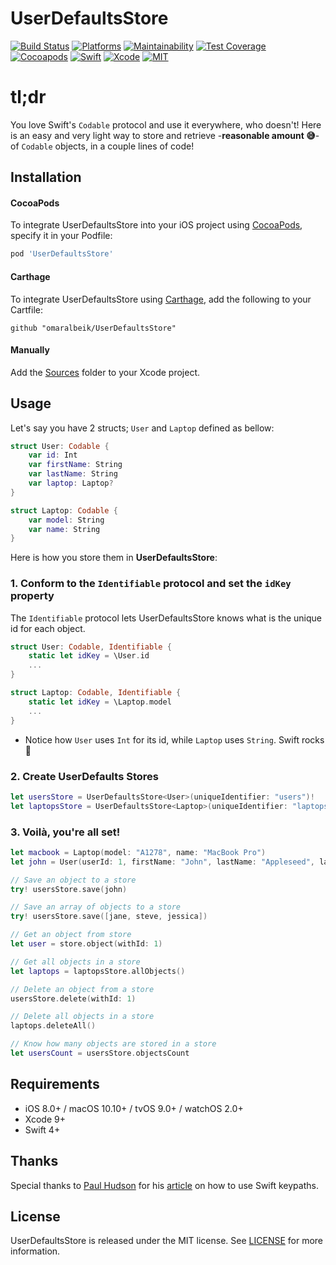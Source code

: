 # UserDefaultsStore

[![Build Status](https://api.travis-ci.org/omaralbeik/UserDefaultsStore.svg?branch=master)](https://travis-ci.org/omaralbeik/UserDefaultsStore)
[![Platforms](https://img.shields.io/cocoapods/p/UserDefaultsStore.svg?style=flat)](https://github.com/omaralbeik/UserDefaultsStore)
[![Maintainability](https://api.codeclimate.com/v1/badges/1549c8f70ac70be33fb0/maintainability)](https://codeclimate.com/github/omaralbeik/UserDefaultsStore/maintainability)
[![Test Coverage](https://api.codeclimate.com/v1/badges/1549c8f70ac70be33fb0/test_coverage)](https://codeclimate.com/github/omaralbeik/UserDefaultsStore/test_coverage)
[![Cocoapods](https://img.shields.io/cocoapods/v/UserDefaultsStore.svg)](https://cocoapods.org/pods/UserDefaultsStore)
[![Swift](https://img.shields.io/badge/Swift-4.1-orange.svg)](https://swift.org)
[![Xcode](https://img.shields.io/badge/Xcode-9.4-blue.svg)](https://developer.apple.com/xcode)
[![MIT](https://img.shields.io/badge/License-MIT-red.svg)](https://opensource.org/licenses/MIT)


# tl;dr
You love Swift's `Codable` protocol and use it everywhere, who doesn't! Here is an easy and very light way to store and retrieve -**reasonable amount 😅**- of `Codable` objects, in a couple lines of code!


## Installation

#### CocoaPods
To integrate UserDefaultsStore into your iOS project using [CocoaPods](https://cocoapods.org/), specify it in your Podfile:
```ruby
pod 'UserDefaultsStore'
```

#### Carthage
To integrate UserDefaultsStore using [Carthage](https://github.com/Carthage/Carthage), add the following to your Cartfile:
```
github "omaralbeik/UserDefaultsStore"
```

#### Manually
Add the [Sources](Sources/) folder to your Xcode project.


## Usage

Let's say you have 2 structs; `User` and `Laptop` defined as bellow:
```swift
struct User: Codable {
    var id: Int
    var firstName: String
    var lastName: String
    var laptop: Laptop?
}
```

```swift
struct Laptop: Codable {
    var model: String
    var name: String
}
```

Here is how you store them in **UserDefaultsStore**:


### 1. Conform to the `Identifiable` protocol and set the `idKey` property
The `Identifiable` protocol lets UserDefaultsStore knows what is the unique id for each object.

```swift
struct User: Codable, Identifiable {
    static let idKey = \User.id
    ...
}
```

```swift
struct Laptop: Codable, Identifiable {
    static let idKey = \Laptop.model
    ...
}
```

* Notice how `User` uses `Int` for its id, while `Laptop` uses `String`. Swift rocks 🤘

### 2. Create UserDefaults Stores
```swift
let usersStore = UserDefaultsStore<User>(uniqueIdentifier: "users")!
let laptopsStore = UserDefaultsStore<Laptop>(uniqueIdentifier: "laptops")!
```

### 3. Voilà, you're all set!
```swift
let macbook = Laptop(model: "A1278", name: "MacBook Pro")
let john = User(userId: 1, firstName: "John", lastName: "Appleseed", laptop: macbook)

// Save an object to a store
try! usersStore.save(john)

// Save an array of objects to a store
try! usersStore.save([jane, steve, jessica])

// Get an object from store
let user = store.object(withId: 1)

// Get all objects in a store
let laptops = laptopsStore.allObjects()

// Delete an object from a store
usersStore.delete(withId: 1)

// Delete all objects in a store
laptops.deleteAll()

// Know how many objects are stored in a store
let usersCount = usersStore.objectsCount

```


## Requirements
- iOS 8.0+ / macOS 10.10+ / tvOS 9.0+ / watchOS 2.0+
- Xcode 9+
- Swift 4+


## Thanks
Special thanks to [Paul Hudson](https://twitter.com/twostraws) for his [article](https://www.hackingwithswift.com/articles/57/how-swift-keypaths-let-us-write-more-natural-code) on how to use Swift keypaths.


## License
UserDefaultsStore is released under the MIT license. See [LICENSE](LICENSE) for more information.
